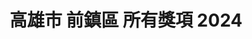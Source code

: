 ---
title: "高雄市 前鎮區 所有獎項 2024"
keywords:
  - 美食競賽
  - 台灣美食
  - 美食精選
datePublished: "2025-06-30"
dateModified: "2025-07-01"
city: "高雄市"
district: "前鎮區"
award: "所有獎項"
year: "2024"
page: 1
count: 5

restaurants:
  - name: "Ukai-tei Kaohsiung"
    city: "高雄市"
    district: "前鎮區"
    address: "高雄市前鎮區中山二路199號3樓"
    phone: "079730122"
    geo: "22.61064694982192, 120.30552665715516"
    google_map: "https://maps.app.goo.gl/aptTf3VLPcRXgtbz8"
    footinder: "https://footinder.com.tw/%E9%AB%98%E9%9B%84%E5%B8%82%E5%89%8D%E9%8E%AE%E5%8D%80/168893/"
    official: "https://www.silks-club.com/zh-tw/restaurants/8/7"
    award:
    - name: "500盤"
      year: "2024"
  - name: "雋GEN by Matt Chen"
    city: "高雄市"
    district: "前鎮區"
    address: "高雄市前鎮區復興四路8號"
    phone: "073384885"
    geo: "22.604326410394755, 120.29928960453516"
    google_map: "https://maps.app.goo.gl/NSswK2yNTwJaWgCM8"
    footinder: "https://footinder.com.tw/%e9%ab%98%e9%9b%84%e5%b8%82%e5%89%8d%e9%8e%ae%e5%8d%80/362185/"
    official: "https://www.gentaiwan.com/"
    award:
    - name: "500盤"
      year: "2024"
  - name: "承SHO"
    city: "高雄市"
    district: "前鎮區"
    address: "高雄市前鎮區中華五路806號"
    phone: "073346709"
    geo: "22.6061389541691, 120.30555737730485"
    google_map: "https://maps.app.goo.gl/GLfyUq18FseQpTEc8"
    footinder: "https://footinder.com.tw/%E9%AB%98%E9%9B%84%E5%B8%82%E5%89%8D%E9%8E%AE%E5%8D%80/10883/"
    official: "https://www.sho.com.tw/"
    award:
    - name: "500盤"
      year: "2024"
  - name: "BL.T33大廳酒吧_高雄洲際酒店"
    city: "高雄市"
    district: "前鎮區"
    address: "高雄市前鎮區新光路33號1F"
    phone: "073390303"
    geo: "22.611289731182794, 120.30352411097323"
    google_map: "https://maps.app.goo.gl/jHxeDSUQRiK9EQWh8"
    footinder: "https://footinder.com.tw/%E9%AB%98%E9%9B%84%E5%B8%82%E5%89%8D%E9%8E%AE%E5%8D%80/100833/"
    official: "https://ickaohsiung.com/restaurant/blt33/"
    award:
    - name: "500盤"
      year: "2024"
  - name: "HAWKER好客南洋餐廳"
    city: "高雄市"
    district: "前鎮區"
    address: "高雄市前鎮區新光路33號2樓"
    phone: "072132037"
    geo: "22.611319256550672, 120.30348383363544"
    google_map: "https://maps.app.goo.gl/ugmBrVcTndYarTiR7"
    footinder: "https://footinder.com.tw/%e9%ab%98%e9%9b%84%e5%b8%82%e5%89%8d%e9%8e%ae%e5%8d%80/362199/"
    official: "https://ickaohsiung.com/restaurant/hawker/"
    award:
    - name: "500盤"
      year: "2024"
---